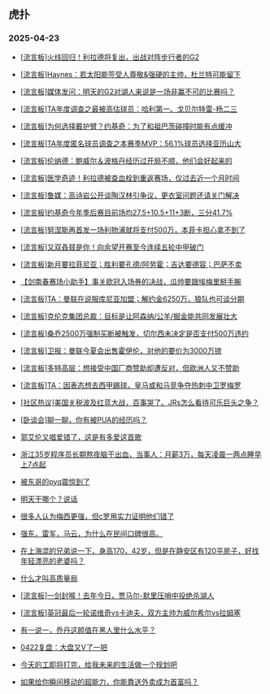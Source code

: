 ## 虎扑 
### 2025-04-23

+ [[流言板]火线回归！利拉德将复出，出战对阵步行者的G2](https://bbs.hupu.com/632052351.html)

+ [[流言板]Haynes：若太阳能签受人尊敬&amp;强硬的主帅，杜兰特可能留下](https://bbs.hupu.com/632051800.html)

+ [[流言板]媒体发问：明天的G2对湖人来说是一场非赢不可的比赛吗？](https://bbs.hupu.com/632049123.html)

+ [[流言板]TA年度调查之最被高估球员：哈利第一、戈贝尔特雷-杨二三](https://bbs.hupu.com/632051642.html)

+ [[流言板]为何选择戴护臂？约基奇：为了和祖巴茨碰撞时能有点缓冲](https://bbs.hupu.com/632050652.html)

+ [[流言板]TA年度匿名球员调查之本赛季MVP：56.1%球员选择亚历山大](https://bbs.hupu.com/632051551.html)

+ [[流言板]伦纳德：鲍威尔＆波格丹经历过开局不顺，他们会好起来的](https://bbs.hupu.com/632051079.html)

+ [[流言板]医学奇迹！利拉德被查血栓到重返赛场，仅过去近一个月时间](https://bbs.hupu.com/632052448.html)

+ [[流言板]鲁媒：高诗岩公开谈陶汉林引争议，更衣室问题还请关门解决](https://bbs.hupu.com/632047936.html)

+ [[流言板]约基奇今年季后赛目前场均27.5+10.5+11+3断，三分41.7%](https://bbs.hupu.com/632051032.html)

+ [[流言板]努涅斯再首发一场利物浦就将支付500万，本菲卡担心拿不到了](https://bbs.hupu.com/632046722.html)

+ [[流言板]又双叒叕是你！向余望开赛至今连续五轮中甲破门](https://bbs.hupu.com/632049234.html)

+ [[流言板]新月要拉菲尼亚；胜利要孔德/阿劳霍；吉达要德容；巴萨不卖](https://bbs.hupu.com/632043721.html)

+ [【剑南春赛场小助手】事关欧冠入场券的决战，瓜帅要跟埃梅里掰手腕](https://bbs.hupu.com/632034635.html)

+ [[流言板]TA：曼联在说服库尼亚加盟；解约金6250万，狼队也可谈分期](https://bbs.hupu.com/632045301.html)

+ [[流言板]克伦克集团总裁：目标是让阿森纳/公羊/掘金能共同发展壮大](https://bbs.hupu.com/632042640.html)

+ [[流言板]桑乔2500万强制买断被触发，切尔西未决定是否支付500万违约](https://bbs.hupu.com/632041335.html)

+ [[流言板]卫报：曼联今夏会出售霍伊伦，对他的要价为3000万镑](https://bbs.hupu.com/632049117.html)

+ [[流言板]多特高层：想接受中国厂商赞助却遭反对，但欧洲人又不赞助](https://bbs.hupu.com/632047851.html)

+ [[流言板]TA：因表态想去西甲踢球，皇马或和马竞争夺热刺中卫罗梅罗](https://bbs.hupu.com/632047463.html)

+ [[社区热议]美国关税波及红蓝大战，百事哭了。JRs怎么看待可乐巨头之争？](https://bbs.hupu.com/632047698.html)

+ [[卧谈会]聊一聊，你有被PUA的经历吗？](https://bbs.hupu.com/632050849.html)

+ [郭艾伦又唱爱错了，这是有多爱这首歌](https://bbs.hupu.com/632050497.html)

+ [浙江35岁程序员长期熬夜脑干出血，当事人：月薪3万，每天凌晨一两点睡早上7点起](https://bbs.hupu.com/632048156.html)

+ [被东哥的pyq震惊到了](https://bbs.hupu.com/632048673.html)

+ [明天干哪个？说话](https://bbs.hupu.com/632050246.html)

+ [很多人认为梅西更强，但c罗用实力证明他们错了](https://bbs.hupu.com/632048698.html)

+ [强东，雷军，马云，为什么在民间口碑很高。](https://bbs.hupu.com/632047739.html)

+ [在上海混的兄弟说一下，身高170，42岁，但是在静安区有120平房子，好找年轻漂亮的老婆吗？](https://bbs.hupu.com/632050428.html)

+ [什么才叫高质量局](https://bbs.hupu.com/632050828.html)

+ [[流言板]一剑封喉！去年今日，贾马尔-默里压哨中投绝杀湖人](https://bbs.hupu.com/632053238.html)

+ [[流言板]英冠最后一轮诺维奇vs卡迪夫，双方主帅为威尔希尔vs拉姆塞](https://bbs.hupu.com/632050004.html)

+ [有一说一，乔丹这颜值在黑人里什么水平？](https://bbs.hupu.com/632049708.html)

+ [0422复盘：大盘又V了一把](https://bbs.hupu.com/632049353.html)

+ [今天的工即将打完，给我未来的生活做一个规划吧](https://bbs.hupu.com/632048825.html)

+ [如果给你瞬间移动的超能力，你能靠送外卖成为首富吗？](https://bbs.hupu.com/632051875.html)

